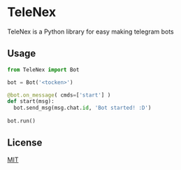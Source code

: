 # TeleNex

TeleNex is a Python library for easy making telegram bots

## Usage

```python
from TeleNex import Bot

bot = Bot('<tocken>')

@bot.on_message( cmds=['start'] )
def start(msg):
  bot.send_msg(msg.chat.id, 'Bot started! :D')
  
bot.run()
```

## License

[MIT](https://choosealicense.com/licenses/mit/)
